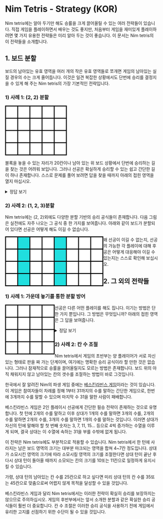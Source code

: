 # Nim Tetris - Strategy (KOR)

Nim tetris에는 알아 두기만 해도 승률을 크게 끌어올릴 수 있는 여러 전략들이 있습니다. 직접 게임을 플레이하면서 배우는 것도 좋지만, 처음부터 게임을 재미있게 플레이하려면 몇 가지 유용한 전략들은 미리 알아 두는 것이 좋습니다. 이 문서는 Nim tetris의 이 전략들을 소개합니다.





## 1. 보드 분할

보드의 남아있는 유효 영역을 여러 개의 작은 유효 영역들로 쪼개면 게임의 남아있는 실질 경우의 수는 크게 줄어듭니다. 이것은 일견 복잡한 상황에서도 단번에 승리를 결정지을 수 있게 해 주는 Nim tetris의 가장 기본적인 전략입니다.



### 1) 사례 1: (2, 2) 분할

<img align="left" src="doc/strategy/q1_0.png"><br clear="left"/>

블록을 놓을 수 있는 자리가 20칸이나 남아 있는 위 보드 상황에서 단번에 승리하는 길을 찾는 것은 어려워 보입니다. 그러나 선공은 확실하게 승리할 수 있는 쉽고 간단한 길이 하나 존재합니다. 스스로 문제를 풀어 보려면 답을 찾을 때까지 아래의 접힌 영역을 열지 마십시오. 

<details>
<summary>정답 보기</summary>

아래와 같이 I블록을 이용하여 보드를 두 개의 8칸짜리 유효 영역으로 쪼개면 됩니다.

<img align="left" src="doc/strategy/q1_1.png"><br clear="left"/>

이제 후공은 어떻게 해도 이길 수 없습니다. 후공이 두 영역 중 하나의 남아있는 빈 공간을 모두 채우면 선공은 다른 한 쪽에서 4칸을 채움으로써 후공이 마지막 블록을 놓을 수밖에 없도록 강제할 것입니다.

<p float="left"><img src="doc/strategy/q1_2.png"><img src="doc/strategy/q1_3.png"></p>

후공이 두 영역 중 한쪽 영역에서 4칸만 채우면 선공은 다른 한 쪽의 8칸을 모두 채움으로써 후공이 마지막 블록을 놓을 수밖에 없도록 강제할 것입니다.

<p float="left"><img src="doc/strategy/q1_4.png"><img src="doc/strategy/q1_5.png"></p>

핵심은 두 영역이 모두 블록 하나 또는 두 개로 완전히 채워질 수 있다는 것입니다. 이것이 후공이 한 쪽 영역에서 어떤 플레이를 하더라도 선공이 다른 한 쪽 영역에서 그것에 반대되는 플레이를 통해 후공이 마지막 블록을 놓을 수밖에 없게끔 할 수 있게 합니다.

이러한 승리 공식은 Nim tetris의 모티브가 된 원본 Nim게임의 (2, 2) 승리 공식과도 여러모로 유사합니다. Nim에서는 상대방에게 아래와 같이 (2, 2)개의 돌을 남겨주면 승리가 확정됩니다.

<img align="left" img src="doc/strategy/q1_6.png">

상대가 첫 번째 줄에서 한 개의 돌을 제거한다면 당신은 두 번째 줄의 돌 전부를 제거함으로써 상대가 마지막 돌을 제거할 수밖에 없게끔 강제할 수 있습니다. 상대가 첫 번째 줄의 돌 전부를 제거한다면 당신은 두 번째 줄에서 돌 하나만을 제거함으로써 상대가 마지막 돌을 제거할 수밖에 없게끔 강제할 수 있을 것입니다. 상대가 두 번째 줄에서 돌을 가져가도 마찬가지입니다.

Nim에서와 달리 Nim tetris에서는 동등 분할이 항상 승리를 보장하지는 않으므로 주의하십시오. 다음 분할은 똑같이 보드를 같은 영역 두 개로 나누지만 분할자가 승리하지는 않습니다.

<img align="left" img src="doc/strategy/q1_7.png">

이 경우 각 영역을 블록 하나만으로 모두 사용하는 방법은 존재하지 않으며, 오직 블록 두 개를 이용하는 방법만 존재합니다. 이렇게 보드를 분할한다면 오히려 분할자가 지게 됩니다.

분할자가 이기는 상황은 오직 보드를 블록 하나 또는 두 개로 완전히 사용될 수 있는 두 영역으로 쪼갤 때만 발생합니다. 다행이 이러한 상황은 Nim tetris에서 상당히 자주 나오는 편입니다. 이와 같은 승리 공식들을 많아 알아 두는 것은 Nim tetris의 승리 확률을 높이는 데 큰 도움이 됩니다.

</details>



### 2) 사례 2: (1, 2, 3)분할

Nim tetris에는 (2, 2)외에도 다양한 분할 기반의 승리 공식들이 존재합니다. 다음 그림은 실전에도 자주 나오는 그 공식 중 한 가지를 보여줍니다. 아래와 같이 보드가 분할되어 있다면 선공은 어떻게 해도 이길 수 없습니다.

<img align="left" img src="doc/strategy/q2.png">

왜 선공이 이길 수 없는지, 선공의 가능한 각 플레이에 대해 후공은 어떻게 대응해야 이길 수 있는지는 스스로 확인해 보십시오.





## 2. 그 외의 전략들

### 1) 사례 1: 가운데 놓기를 통한 분할 방어

<img align="left" img src="doc/strategy/q3_1.png">

선공은 다른 어떤 플레이를 해도 집니다. 이기는 방법은 단 한 가지 뿐입니다. 그 방법은 무엇입니까? 아래의 접힌 영역은 그 답을 보여줍니다.


<details>
<summary>정답 보기</summary>
아래와 같이 가운데에 O블록을 놓으면 됩니다.

<img align="left" img src="doc/strategy/q3_2.png">

이제 후공이 어디에 어떻게 블록을 채우든 길게 이어진 8개의 칸이 남게 되며, 따라서 선공은 무효 영역을 만들지 않고 남은 8개의 칸 중 4개의 칸만을 사용함으로써 마지막 블록을 후공이 놓을 수밖에 없게 강제할 수 있습니다. 가령, 다음 그림을 참조하십시오.

<p float="left"><img src="doc/strategy/q3_3.png"><img src="doc/strategy/q3_4.png"></p>

일반적인 상황에서 가운데 놓기는 앞서 설명한 보드 분할을 적극적으로 방어하는 전략으로써 사용되는 경우가 많습니다. 가령, 아래와 같이 가운데에 떠 있는 블록이 있다면 보드를 블록 하나만을 추가하여 크게 분할하는 것은 불가능합니다.

<img align="left" img src="doc/strategy/q4_1.png">

블록 두 개를 추가한다면 보드를 분할할 수 있으나, 이는 이 상황에서 한 플레이어가 함부로 분할을 시도할 경우 오히려 상대가 자신이 원하는 형태로 보드를 분할할 권리를 갖게 된다는 것을 의미합니다. 이것은 대부분의 경우 상대에게 유리한 결과로 이어집니다.

<img align="left" img src="doc/strategy/q4_2.png">

섣불리 분할을 시도한 결과 상대의 반격으로 앞에서 설명한 (2, 2)와 같은 상황이 만들어졌습니다. 상대의 노림수에 제대로 걸려든 모습입니다.

</details>



### 2) 사례 2: 칸 수 조절

Nim tetris에서 게임의 초반부는 양 플레이어가 서로 자신있는 형태로 판을 짜 가는 단계이며, 여기에는 명확한 승리 공식이라 할 만한 것은 없습니다. 그러나 잠재적으로 승률을 끌어올릴지도 모르는 방법은 존재합니다. 보드 위의 아직 채워지지 않고 남아있는 칸의 갯수를 조절하는 방법이 바로 그것입니다.

한국에서 잘 알려진 Nim의 파생 게임 중에는 [베스킨라빈스 게임](https://en.termwiki.com/EN/%EB%B2%A0%EC%8A%A4%ED%82%A8%EB%9D%BC%EB%B9%88%EC%8A%A431_%EA%B2%8C%EC%9E%84_%E2%82%80%E2%82%81)이라는 것이 있습니다. 이 게임은 참여자들이 차례를 정해 1부터 31까지의 수를 말하는 간단한 게임으로, 한번에 3개까지 수를 말할 수 있으며 마지막 수 31을 말한 사람이 패배합니다.

베스킨라빈스 게임은 2인 플레이시 선공에게 간단한 필승 전략이 존재하는 것으로 유명합니다. 첫 턴에 2개의 수를 말하고 이후 상대가 1개의 수를 말하면 3개의 수를, 2개의 수를 말하면 2개의 수를, 3개의 수를 말하면 1개의 수를 말하는 것입니다. 이러면 상대가 자신의 턴에 말해야 할 첫 번째 숫자는 3, 7, 11, 15... 등으로 4씩 증가하는 수열을 이루게 되며, 결국 상대는 이 수열에 속하는 31을 부를 수밖에 없게 됩니다.

이 전략은 Nim tetris에도 부분적으로 적용할 수 있습니다.  Nim tetris에서 한 턴에 사라지는 남은 보드 영역의 크기는 대부분 마크되는 영역을 합쳐 4~7칸 정도입니다. 상대가 소모시킨 영역의 크기에 따라 소모시킬 영역의 크기를 조절한다면 상대 턴이 끝난 후 다시 상대 턴이 돌아올 때까지 소모되는 칸의 크기를 10또는 11칸으로 일정하게 유지시킬 수 있습니다.

가령, 상대 턴의 남아있는 칸 수를 25칸으로 하고 싶다면 미리 상대 턴의 칸 수를 35또는 45칸으로 맞춤으로써 어렵지 않게 목적을 달성할 수 있을 것입니다.

베스킨라빈스 게임과 달리 Nim tetris에서는 이러한 전략이 확실히 승리를 보장하지는 않으므로 주의하십시오. 게임의 후반부에서는 앞서 소개한 분할과 같은 확실한 승리 공식들이 훨씬 더 중요합니다. 칸 수 조절은 이러한 승리 공식을 사용하기 전에 게임에서 유리한 고지를 선점하기 위한 수단이 될 수 있을 것입니다. 
